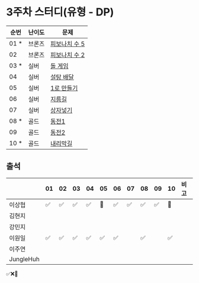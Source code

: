 # 3주차 스터디(유형 - DP)
|순번|난이도|문제|
|------|----|---|
|01 *|브론즈|[피보나치 수 5](https://www.acmicpc.net/problem/10870)|
|02|브론즈|[피보나치 수 2](https://www.acmicpc.net/problem/2748)|
|03 *|실버|[돌 게임](https://www.acmicpc.net/problem/9655)|
|04|실버|[설탕 배달](https://www.acmicpc.net/problem/2839)|
|05|실버|[1로 만들기](https://www.acmicpc.net/problem/1463)|
|06|실버|[지름길](https://www.acmicpc.net/problem/1446)|
|07|실버|[상자넣기](https://www.acmicpc.net/problem/1965)|
|08 *|골드|[동전1](https://www.acmicpc.net/problem/2293)|
|09|골드|[동전2](https://www.acmicpc.net/problem/2294)|
|10 *|골드|[내리막길](https://www.acmicpc.net/problem/1520)|

## 출석

|      |01|02|03|04|05|06|07|08|09|10|비고|
|------|--|--|--|--|--|--|--|--|--|--|:--|
|이상협  |✅|✅|✅|✅|🥺|✅|✅|✅|✅|🥺|   | 
|김현지  |  |  |  |  |  |  |  |  |  |  |   | 
|강민지  |  |  |  |  |  |  |  |  |  |  |   | 
|이원일  |✅|✅|✅|✅|✅|✅||✅||✅|| 
|이주연  |  |  |  |  |  |  |  |  |  |  |   |
|JungleHuh|  |  |  |  |  |  |  |  |  |  |   |

✅❌🥺
